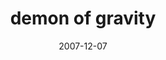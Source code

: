 ---
layout: base.njk
title : 'demon of gravity' 
view_title : 'demon of gravity' 
year : '2007' 
date : '2007-12-07' 
img_file : '/drawing/demonofgravity.png' 
html_file : 'demonofgravity' 
next_html : 'ithoughtitwouldbebigger.html' 
year_order : '291' 
permalink : "title/{{html_file}}.html"
---